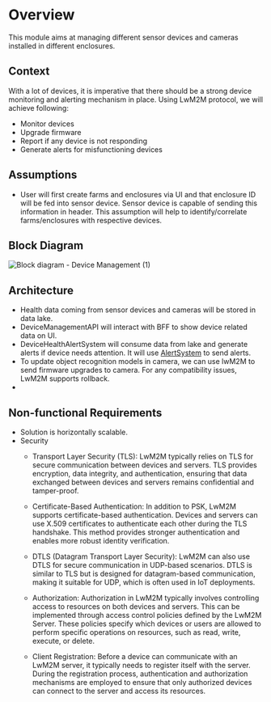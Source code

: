 # Overview
This module aims at managing different sensor devices and cameras installed in different enclosures. 

## Context 
With a lot of devices, it is imperative that there should be a strong device monitoring and alerting mechanism in place. Using LwM2M protocol, we will achieve following:
- Monitor devices
- Upgrade firmware
- Report if any device is not responding
- Generate alerts for misfunctioning devices

## Assumptions
- User will first create farms and enclosures via UI and that enclosure ID will be fed into sensor device. Sensor device is capable of sending this information in header. This assumption will help to identify/correlate farms/enclosures with respective devices. 

## Block Diagram 
![Block diagram - Device Management (1)](https://github.com/Anamika1911/ArchitecturalKatas/assets/6397314/1e47618c-a40f-4599-8f65-3a99cedf8887)

## Architecture
- Health data coming from sensor devices and cameras will be stored in data lake.
- DeviceManagementAPI will interact with BFF to show device related data on UI.
- DeviceHealthAlertSystem will consume data from lake and generate alerts if device needs attention. It will use [AlertSystem](KeyCapabilities/AlertSystem.md) to send alerts.
- To update object recognition models in camera, we can use lwM2M to send firmware upgrades to camera. For any compatibility issues, LwM2M supports rollback.
- 
## Non-functional Requirements 
- Solution is horizontally scalable.
- Security
  - Transport Layer Security (TLS): LwM2M typically relies on TLS for secure communication between devices and servers. TLS provides encryption, data integrity, and authentication, ensuring that data exchanged between devices and servers remains confidential and tamper-proof.

  - Certificate-Based Authentication: In addition to PSK, LwM2M supports certificate-based authentication. Devices and servers can use X.509 certificates to authenticate each other during the TLS handshake. This method provides stronger authentication and enables more robust identity verification.

  - DTLS (Datagram Transport Layer Security): LwM2M can also use DTLS for secure communication in UDP-based scenarios. DTLS is similar to TLS but is designed for datagram-based communication, making it suitable for UDP, which is often used in IoT deployments.

  - Authorization: Authorization in LwM2M typically involves controlling access to resources on both devices and servers. This can be implemented through access control policies defined by the LwM2M Server. These policies specify which devices or users are allowed to perform specific operations on resources, such as read, write, execute, or delete.
 
  - Client Registration: Before a device can communicate with an LwM2M server, it typically needs to register itself with the server. During the registration process, authentication and authorization mechanisms are employed to ensure that only authorized devices can connect to the server and access its resources.
